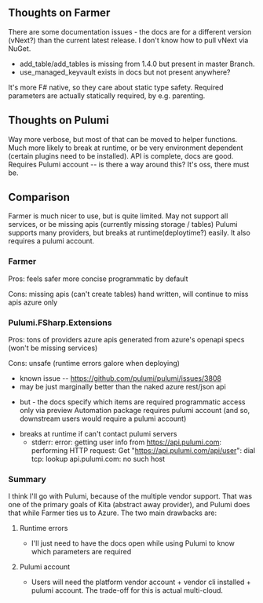 ## Thoughts on Farmer
There are some documentation issues - the docs are for a different version (vNext?) than the current latest release. I don't know how to pull vNext via NuGet.
 - add_table/add_tables is missing from 1.4.0 but present in master Branch.
 - use_managed_keyvault exists in docs but not present anywhere?

It's more F# native, so they care about static type safety. Required parameters are actually statically required, by e.g. parenting.


## Thoughts on Pulumi
Way more verbose, but most of that can be moved to helper functions. Much more likely to break at runtime, or be very environment dependent (certain plugins need to be installed).
API is complete, docs are good.
Requires Pulumi account -- is there a way around this? It's oss, there must be.

## Comparison
Farmer is much nicer to use, but is quite limited. May not support all services, or be missing apis (currently missing storage / tables)
Pulumi supports many providers, but breaks at runtime(deploytime?) easily. It also requires a pulumi account.

### Farmer
Pros:
feels safer
more concise
programmatic by default

Cons:
missing apis (can't create tables)
hand written, will continue to miss apis
azure only


### Pulumi.FSharp.Extensions
Pros:
tons of providers
azure apis generated from azure's openapi specs (won't be missing services)

Cons:
unsafe (runtime errors galore when deploying)
  - known issue -- https://github.com/pulumi/pulumi/issues/3808
  - may be just marginally better than the naked azure rest/json api
  * but - the docs specify which items are required
programmatic access only via preview Automation package
requires pulumi account (and so, downstream users would require a pulumi account)
  - breaks at runtime if can't contact pulumi servers
      - stderr: error: getting user info from https://api.pulumi.com: performing HTTP request: Get "https://api.pulumi.com/api/user": dial tcp: lookup api.pulumi.com: no such host


### Summary

I think I'll go with Pulumi, because of the multiple vendor support. That was one of the primary goals of Kita (abstract away provider), and Pulumi does that while Farmer ties us to Azure.
The two main drawbacks are:

1. Runtime errors
    - I'll just need to have the docs open while using Pulumi to know which parameters are required

2. Pulumi account
    - Users will need the platform vendor account + vendor cli installed + pulumi account. The trade-off for this is actual multi-cloud.
